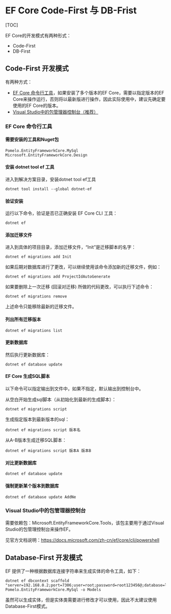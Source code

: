 # EF Core Code-First 与 DB-Frist

[TOC]

EF Core的开发模式有两种形式：

- Code-First
- DB-First



## Code-First 开发模式

有两种方式：

- [EF Core 命令行工具](https://docs.microsoft.com/zh-cn/ef/core/cli/dotnet)，如果安装了多个版本的EF Core，需要以指定版本的EF Core来操作运行，否则将以最新版进行操作，因此实际使用中，建议先确定要使用的EF Core的版本。
- [Visual Studio中的包管理器控制台（推荐）](https://docs.microsoft.com/zh-cn/ef/core/cli/powershell)



### EF Core 命令行工具

#### 需要安装的工具和Nuget包

```
Pomelo.EntityFrameworkCore.MySql
Microsoft.EntityFrameworkCore.Design
```

#### 安装 dotnet tool ef 工具

进入到解决方案目录，安装dotnet tool ef工具

```
dotnet tool install --global dotnet-ef
```

#### 验证安装

运行以下命令，验证是否已正确安装 EF Core CLI 工具：

```
dotnet ef
```

#### 添加迁移文件

进入到具体的项目目录，添加迁移文件，“Init”是迁移脚本的名字：

```
dotnet ef migrations add Init
```

如果后期对数据库进行了更改，可以继续使用该命令添加新的迁移文件，例如：

```
dotnet ef migrations add ProjectIdAutoGenerate
```

如果要删除上一次迁移 (回滚对迁移) 所做的代码更改，可以执行下述命令：

```
dotnet ef migrations remove
```

上述命令只能移除最新的迁移文件。

#### 列出所有迁移版本

```
dotnet ef migrations list
```

#### 更新数据库

然后执行更新数据库：

```
dotnet ef database update
```

#### EF Core 生成SQL脚本

以下命令可以指定输出到文件中，如果不指定，默认输出到控制台中。

从空白开始生成sql脚本（从初始化到最新的生成脚本）：

```
dotnet ef migrations script
```

生成指定版本到最新版本的sql：

```
dotnet ef migrations script 版本名
```

从A-B版本生成迁移SQL脚本：

```
dotnet ef migrations script 版本A 版本B
```

#### 对比更新数据库

```
dotnet ef database update
```

#### 强制更新某个版本到数据库 

```
dotnet ef database update AddNe
```



### Visual Studio中的包管理器控制台

需要依赖包：Microsoft.EntityFrameworkCore.Tools，该包主要用于通过Visual Studio的包管理控制台来操作EF。

见官方文档说明：https://docs.microsoft.com/zh-cn/ef/core/cli/powershell





## Database-First 开发模式

EF 提供了一种根据数据库连接字符串来生成实体的命令工具，如下：

```
dotnet ef dbcontext scaffold "server=192.168.0.2;port=7306;user=root;password=root123456@;database=lighter" Pomelo.EntityFrameworkCore.MySql -o Models
```

虽然可以生成实体，但是实体类需要进行修改才可以使用，因此不太建议使用Database-First模式。
